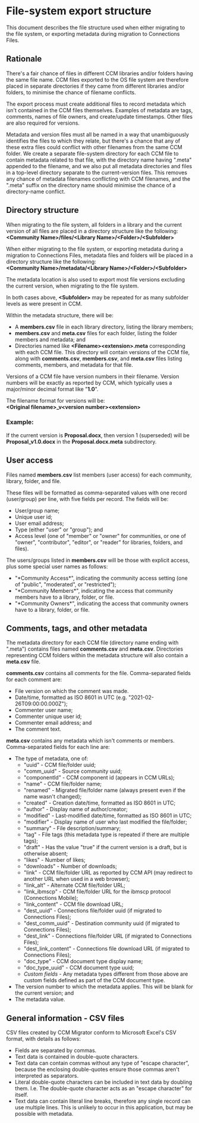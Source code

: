 # File-system export structure

This document describes the file structure used when either migrating to the file system,
or exporting metadata during migration to Connections Files.

## Rationale

There's a fair chance of files in different CCM libraries and/or folders having the same
file name. CCM files exported to the OS file system are therefore placed in separate
directories if they came from different libraries and/or folders, to minimise the chance
of filename conflicts.

The export process must create additional files to record metadata which isn't contained
in the CCM files themselves. Examples of metadata are tags, comments, names of file owners,
and create/update timestamps. Other files are also required for versions.

Metadata and version files must all be named in a way that unambiguously identifies the
files to which they relate, but there's a chance that any of these extra files could
conflict with other filenames from the same CCM folder. We create a separate file-system
directory for each CCM file to contain metadata related to that file, with the directory
name having ".meta" appended to the filename, and we also put all metadata directories
and files in a top-level directory separate to the current-version files. This removes
any chance of metadata filenames conflicting with CCM filenames, and the ".meta" suffix on
the directory name should minimise the chance of a directory-name conflict.

## Directory structure

When migrating to the file system, all folders in a library and the current version of
all files are placed in a directory structure like the following:<br>
**<Community Name\>/files/<Library Name\>/<Folder\>/<Subfolder\>**

When either migrating to the file system, or exporting metadata during a migration to
Connections Files, metadata files and folders will be placed in a directory structure like
the following:<br>
**<Community Name\>/metadata/<Library Name\>/<Folder\>/<Subfolder\>**

The metadata location is also used to export most file versions excluding the current
version, when migrating to the file system.

In both cases above, **<Subfolder\>** may be repeated for as many subfolder levels as
were present in CCM.

Within the metadata structure, there will be:

- A **members.csv** file in each library directory, listing the library members;
- **members.csv** and **meta.csv** files for each folder, listing the folder members and
metadata; and
- Directories named like **<Filename\><extension\>.meta** corresponding with each CCM
file. This directory will contain versions of the CCM file, along with **comments.csv**,
**members.csv**, and **meta.csv** files listing comments, members, and metadata for that file.

Versions of a CCM file have version numbers in their filename. Version numbers will be
exactly as reported by CCM, which typically uses a major/minor decimal format like "**1.0**".

The filename format for versions will be:<br>
**<Original filename\>_v<version number\><extension\>**

### Example:

If the current version is **Proposal.docx**, then version 1 (superseded) will be
**Proposal_v1.0.docx** in the **Proposal.docx.meta** subdirectory.

## User access

Files named **members.csv** list members (user access) for each community, library,
folder, and file.

These files will be formatted as comma-separated values with one record (user/group) per
line, with five fields per record. The fields will be:

-	User/group name;
-	Unique user id;
-	User email address;
-	Type (either "user" or "group"); and
-	Access level (one of "member" or "owner" for communities, or one of "owner",
"contributor", "editor", or "reader" for libraries, folders, and files).

The users/groups listed in **members.csv** will be those with explicit access, plus some
special user names as follows:

-	"\*Community Access\*", indicating the community access setting (one of "public",
"moderated", or "restricted");
-	"\*Community Members\*", indicating the access that community members have to a library,
folder, or file.
-	"\*Community Owners\*", indicating the access that community owners have to a library,
folder, or file.

## Comments, tags, and other metadata

The metadata directory for each CCM file (directory name ending with ".meta") contains
files named **comments.csv** and **meta.csv**. Directories representing CCM folders within
the metadata structure will also contain a **meta.csv** file.

**comments.csv** contains all comments for the file. Comma-separated fields for each
comment are:

- File version on which the comment was made.
-	Date/time, formatted as ISO 8601 in UTC (e.g. "2021-02-26T09:00:00.000Z");
-	Commenter user name;
-	Commenter unique user id;
-	Commenter email address; and
-	The comment text.

**meta.csv** contains any metadata which isn't comments or members. Comma-separated fields
for each line are:

-	The type of metadata, one of:
	- "uuid" - CCM file/folder uuid;
	- "comm_uuid" - Source community uuid;
	- "componentId" - CCM component id (appears in CCM URLs);
	- "name" - CCM file/folder name;
	- "renamed" - Migrated file/folder name (always present even if the name wasn't changed);
	- "created" - Creation date/time, formatted as ISO 8601 in UTC;
	- "author" - Display name of author/creator;
	- "modified" - Last-modified date/time, formatted as ISO 8601 in UTC;
	- "modifier" - Display name of user who last modified the file/folder;
	- "summary" - File description/summary;
	- "tag" - File tags (this metadata type is repeated if there are multiple tags);
	- "draft" - Has the value "true" if the current version is a draft, but is otherwise
	absent;
	- "likes" - Number of likes;
	- "downloads" - Number of downloads;
	- "link" - CCM file/folder URL as reported by CCM API (may redirect to another URL when
	used in a web browser);
	- "link_alt" - Alternate CCM file/folder URL;
	- "link_ibmscp" - CCM file/folder URL for the ibmscp protocol (Connections Mobile);
	- "link_content" - CCM file download URL;
	- "dest_uuid" - Connections file/folder uuid (if migrated to Connections Files);
	- "dest_comm_uuid" - Destination community uuid (if migrated to Connections Files);
	- "dest_link" - Connections file/folder URL (if migrated to Connections Files);
	- "dest_link_content" - Connections file download URL (if migrated to Connections Files);
	- "doc_type" - CCM document type display name;
	- "doc_type_uuid" - CCM document type uuid;
	- *Custom fields* - Any metadata types different from those above are custom fields
	defined as part of the CCM document type.
-	The version number to which the metadata applies. This will be blank for the current
version; and
-	The metadata value.

## General information - CSV files

CSV files created by CCM Migrator conform to Microsoft Excel's CSV format, with details
as follows:

-	Fields are separated by commas.
-	Text data is contained in double-quote characters.
-	Text data can contain commas without any type of "escape character", because the
enclosing double-quotes ensure those commas aren't interpreted as separators.
-	Literal double-quote characters can be included in text data by doubling them. I.e.
The double-quote character acts as an "escape character" for itself.
-	Text data can contain literal line breaks, therefore any single record can use multiple
lines. This is unlikely to occur in this application, but may be possible with metadata.
